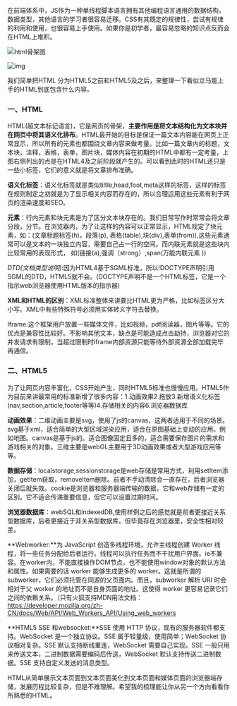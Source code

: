 在前端体系中，JS作为一种单线程脚本语言拥有其他编程语言通用的数据结构，数据类型，其他语言的学习者很容易迁移。CSS有其既定的规律性，尝试有规律的利用和使用，也很容易上手使用。如果你是初学者，最容易忽略的知识点反而会在HTML上堆积。

![html骨架图](/Users/solerji/Downloads/html骨架图.png)

![img](https://pic4.zhimg.com/v2-ea18ee552c7a87e3a258d6871570b913_b.png)

我们简单把HTML 分为HTML5之前和HTML5及之后，来整理一下看似立马能上手的HTML到底包含什么内容。

### 一、HTML

HTML(超文本标记语言)，它是网页的骨架，**主要作用是将文本结构化为文本块并在网页中将其语义化排布**。HTML最开始的目标是保证一篇文本内容能在网页上正常显示，所以所有的元素也都围绕文章内容来做考量。比如一篇文章内的标题，文本块，注释，表格，表单，图片块，媒体内容在初期的HTML中都有一定考量，上图右侧列出的点是在HTML4及之前阶段就产生的。可以看到此时的HTML还只是一些小标签，它们的意义就是将文章排布准确。

**语义化标签**：语义化标签就是类似tiltle,head,foot,meta这样的标签，这样的标签在规则制定之初就是为了显示相关内容而存在的，所以合理运用这些元素有利于网页的渲染速度和SEO。

**元素**：行内元素和块元素是为了区分文本块存在的。我们日常写作时常常会将文章分段，分节。在浏览器内，为了让这样的内容可以正常显示，HTML规定了块元素，如：(文章标题标签(h)，段落(p), 表格(table),块(div),表单(from)),这些元素通常可以是文本的一块独立内容，需要自己占一行的空间。而内联元素就是这些块内比较常用的表现形式， 如(链接(a),强调（strong）,span(万能内联元素 ))

*DTD(文档类型说明)*:因为HTML4基于SGML标准，所以!DOCTYPE声明引用SGML的DTD，HTML5就不会。(DOCTYPE声明不是一个HTML标签，它是一个指示web浏览器使用HTML版本的指示器)

**XML和HTML的区别**：XML标准整体来讲要比HTML更为严格，比如标签区分大小写。XML中有些特殊符号必须用实体转义字符去替换。

Iframe:这个框架用户放置一些媒体文件，比如视频，pdf阅读器，图片等等。它的优点是兼容性比较好。不影响其他文本，缺点是可能造成点击劫持，浏览器对它的并发请求有限制，当超过限制时iframe内部资源只能等待外部资源全部加载完毕再通信。

### 二、HTML5

为了让网页内容丰富化，CSS开始产生，同时HTML5标准也慢慢应用。HTML5作为目前来讲最常用的标准新增了很多内容：1.动画效果2.拖放3.新增语义化标签(nav,section,article,footer等等)4.存储相关的内容6.浏览器数据库

**动画效果**：二维动画主要是svg，使用了js的canvas，这两者适用于不同的场景。svg基于xml，适合简单的大型区域渲染应用，适合在原图基础上变动的应用。例如地图。canvas是基于js的。适合图像固定且多的，适合需要保存图片的需求和游戏相关的对象。三维主要是webGL主要用于3D动画效果或者大型游戏应用等等。

**数据存储**：localstorage,sessionstorage是web存储是常用方式，利用setItem添加，getItem获取，removeItem删除。前者不手动清除会一直存在，后者浏览器关闭后就失效。cookie是浏览器和服务器端传输的数据，它和web存储有一定的区别。它不适合传递重要信息，但它可以设置过期时间。

**浏览器数据库**：webSQL和indexedDB,使用样例之后的感觉就是前者更接近关系型数据库，后者更接近于非关系型数据库。但毕竟存在浏览器里，安全性相对较差。

**Webworker:**为 JavaScript 创造多线程环境，允许主线程创建 Worker 线程，将一些任务分配给后者运行。线程可以执行任务而不干扰用户界面。ie不兼容。在worker内，不能直接操作DOM节点，也不能使用window对象的默认方法和属性。如果需要的话 worker 能够生成更多的 worker。这就是所谓的subworker，它们必须托管在同源的父页面内。而且，subworker 解析 URI 时会相对于父 worker 的地址而不是自身页面的地址。这使得 worker 更容易记录它们之间的依赖关系。（只有火狐支持MDN用法文档：
https://developer.mozilla.org/zh-CN/docs/Web/API/Web_Workers_API/Using_web_workers

**HTML5 SSE 和websocket:**SSE 使用 HTTP 协议，现有的服务器软件都支持。WebSocket 是一个独立协议。SSE 属于轻量级，使用简单；WebSocket 协议相对复杂。SSE 默认支持断线重连，WebSocket 需要自己实现。SSE 一般只用来传送文本，二进制数据需要编码后传送，WebSocket 默认支持传送二进制数据。SSE 支持自定义发送的消息类型。



HTML从简单展示文本页面到文本页面美化到文本页面和媒体页面的浏览器端存储，发展历程比较复杂，但是不难理解。希望我的梳理能让你从另一个方向看看你所熟悉的HTML。





